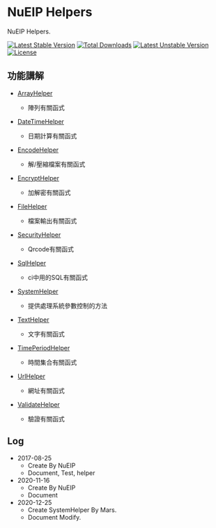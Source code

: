 # NuEIP Helpers

NuEIP Helpers.

[![Latest Stable Version](https://poser.pugx.org/nueip/helpers/v/stable)](https://packagist.org/packages/nueip/helpers) [![Total Downloads](https://poser.pugx.org/nueip/helpers/downloads)](https://packagist.org/packages/nueip/helpers) [![Latest Unstable Version](https://poser.pugx.org/nueip/helpers/v/unstable)](https://packagist.org/packages/nueip/helpers) [![License](https://poser.pugx.org/nueip/helpers/license)](https://packagist.org/packages/nueip/helpers)

## 功能講解

- [ArrayHelper](/src/README/ArrayHelper.md)

  - 陣列有關函式

- [DateTimeHelper](/src/README/DateTimeHelper.md)

  - 日期計算有關函式

- [EncodeHelper](/src/README/EncodeHelper.md)

  - 解/壓縮檔案有關函式

- [EncryptHelper](/src/README/EncryptHelper.md)

  - 加解密有關函式

- [FileHelper](/src/README/FileHelper.md)

  - 檔案輸出有關函式

- [SecurityHelper](/src/README/SecurityHelper.md)

  - Qrcode有關函式

- [SqlHelper](/src/README/SqlHelper.md)

  - ci中用的SQL有關函式

- [SystemHelper](/src/README/SystemHelper.md)

  - 提供處理系統參數控制的方法

- [TextHelper](/src/README/TextHelper.md)

  - 文字有關函式

- [TimePeriodHelper](/src/README/TimePeriodHelper.md)

  - 時間集合有關函式

- [UrlHelper](/src/README/UrlHelper.md)

  - 網址有關函式

- [ValidateHelper](/src/README/ValidateHelper.md)

  - 驗證有關函式

## Log

- 2017-08-25
  - Create By NuEIP
  - Document, Test, helper
- 2020-11-16
  - Create By NuEIP
  - Document
- 2020-12-25
  - Create SystemHelper By Mars.
  - Document Modify.
  